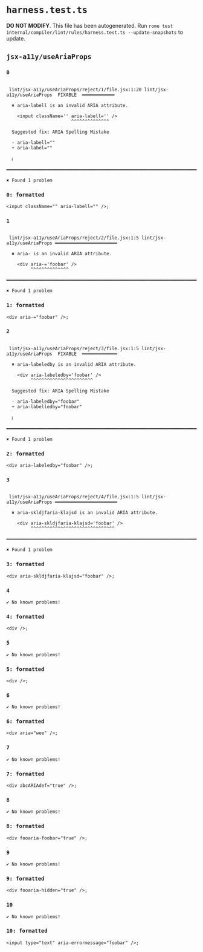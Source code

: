 # `harness.test.ts`

**DO NOT MODIFY**. This file has been autogenerated. Run `rome test internal/compiler/lint/rules/harness.test.ts --update-snapshots` to update.

## `jsx-a11y/useAriaProps`

### `0`

```

 lint/jsx-a11y/useAriaProps/reject/1/file.jsx:1:20 lint/jsx-a11y/useAriaProps  FIXABLE  ━━━━━━━━━━━━

  ✖ aria-labell is an invalid ARIA attribute.

    <input className='' aria-labell='' />
                        ^^^^^^^^^^^^^^

  Suggested fix: ARIA Spelling Mistake

  - aria-labell=""
  + aria-label=""

  ℹ

━━━━━━━━━━━━━━━━━━━━━━━━━━━━━━━━━━━━━━━━━━━━━━━━━━━━━━━━━━━━━━━━━━━━━━━━━━━━━━━━━━━━━━━━━━━━━━━━━━━━

✖ Found 1 problem

```

### `0: formatted`

```
<input className="" aria-labell="" />;

```

### `1`

```

 lint/jsx-a11y/useAriaProps/reject/2/file.jsx:1:5 lint/jsx-a11y/useAriaProps ━━━━━━━━━━━━━━━━━━━━━━━

  ✖ aria- is an invalid ARIA attribute.

    <div aria-='foobar' />
         ^^^^^^^^^^^^^^

━━━━━━━━━━━━━━━━━━━━━━━━━━━━━━━━━━━━━━━━━━━━━━━━━━━━━━━━━━━━━━━━━━━━━━━━━━━━━━━━━━━━━━━━━━━━━━━━━━━━

✖ Found 1 problem

```

### `1: formatted`

```
<div aria-="foobar" />;

```

### `2`

```

 lint/jsx-a11y/useAriaProps/reject/3/file.jsx:1:5 lint/jsx-a11y/useAriaProps  FIXABLE  ━━━━━━━━━━━━━

  ✖ aria-labeledby is an invalid ARIA attribute.

    <div aria-labeledby='foobar' />
         ^^^^^^^^^^^^^^^^^^^^^^^

  Suggested fix: ARIA Spelling Mistake

  - aria-labeledby="foobar"
  + aria-labelledby="foobar"

  ℹ

━━━━━━━━━━━━━━━━━━━━━━━━━━━━━━━━━━━━━━━━━━━━━━━━━━━━━━━━━━━━━━━━━━━━━━━━━━━━━━━━━━━━━━━━━━━━━━━━━━━━

✖ Found 1 problem

```

### `2: formatted`

```
<div aria-labeledby="foobar" />;

```

### `3`

```

 lint/jsx-a11y/useAriaProps/reject/4/file.jsx:1:5 lint/jsx-a11y/useAriaProps ━━━━━━━━━━━━━━━━━━━━━━━

  ✖ aria-skldjfaria-klajsd is an invalid ARIA attribute.

    <div aria-skldjfaria-klajsd='foobar' />
         ^^^^^^^^^^^^^^^^^^^^^^^^^^^^^^^

━━━━━━━━━━━━━━━━━━━━━━━━━━━━━━━━━━━━━━━━━━━━━━━━━━━━━━━━━━━━━━━━━━━━━━━━━━━━━━━━━━━━━━━━━━━━━━━━━━━━

✖ Found 1 problem

```

### `3: formatted`

```
<div aria-skldjfaria-klajsd="foobar" />;

```

### `4`

```
✔ No known problems!

```

### `4: formatted`

```
<div />;

```

### `5`

```
✔ No known problems!

```

### `5: formatted`

```
<div />;

```

### `6`

```
✔ No known problems!

```

### `6: formatted`

```
<div aria="wee" />;

```

### `7`

```
✔ No known problems!

```

### `7: formatted`

```
<div abcARIAdef="true" />;

```

### `8`

```
✔ No known problems!

```

### `8: formatted`

```
<div fooaria-foobar="true" />;

```

### `9`

```
✔ No known problems!

```

### `9: formatted`

```
<div fooaria-hidden="true" />;

```

### `10`

```
✔ No known problems!

```

### `10: formatted`

```
<input type="text" aria-errormessage="foobar" />;

```
